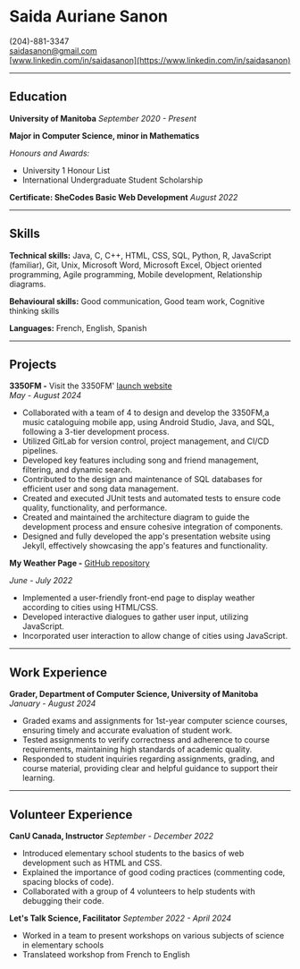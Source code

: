 # Saida Auriane Sanon
(204)-881-3347  
[saidasanon@gmail.com](mailto:saidasanon@gmail.com)  
[www.linkedin.com/in/saidasanon](https://www.linkedin.com/in/saidasanon)

---
## Education
**University of Manitoba** *September 2020 - Present*

**Major in Computer Science, minor in Mathematics**

*Honours and Awards:*
- University 1 Honour List
- International Undergraduate Student Scholarship

**Certificate: SheCodes Basic Web Development** *August 2022*

---
## Skills
**Technical skills:** Java, C, C++, HTML, CSS, SQL, Python, R, JavaScript (familiar), Git, Unix, Microsoft Word,
Microsoft Excel, Object oriented programming, Agile programming, Mobile development, Relationship diagrams.

**Behavioural skills:** Good communication, Good team work, Cognitive thinking skills

**Languages:** French, English, Spanish

---
## Projects
**3350FM -**  Visit the 3350FM' [launch website](https://vrivn3.github.io/3350FMWebsite/)    
*May - August 2024*
- Collaborated with a team of 4 to design and develop the 3350FM,a music cataloguing mobile app, using Android Studio, Java, and SQL, following a 3-tier development process.
- Utilized GitLab for version control, project management, and CI/CD pipelines.
- Developed key features including song and friend management, filtering, and dynamic search.
- Contributed to the design and maintenance of SQL databases for efficient user and song data management.
- Created and executed JUnit tests and automated tests to ensure code quality, functionality, and performance.
- Created and maintained the architecture diagram to guide the development process and ensure cohesive integration of components.
- Designed and fully developed the app's presentation website using Jekyll, effectively showcasing the app's features and functionality.

**My Weather Page -** [GitHub repository]([https://github.com/vrivn3/Weather-page]) 

*June - July 2022*
- Implemented a user-friendly front-end page to display weather according to cities using HTML/CSS.
- Developed interactive dialogues to gather user input, utilizing JavaScript.
- Incorporated user interaction to allow change of cities using JavaScript.

---
## Work Experience
**Grader, Department of Computer Science, University of Manitoba**  
*January - August 2024*
- Graded exams and assignments for 1st-year computer science courses, ensuring timely and accurate evaluation of student work.
- Tested assignments to verify correctness and adherence to course requirements, maintaining high standards of academic quality.
- Responded to student inquiries regarding assignments, grading, and course material, providing clear and helpful guidance to support their learning.

---
## Volunteer Experience
**CanU Canada, Instructor**
*September - December 2022*
- Introduced elementary school students to the basics of web development such as HTML and CSS.
- Explained the importance of good coding practices (commenting code, spacing blocks of code).
- Collaborated with a group of 4 volunteers to help students with debugging their code.

**Let's Talk Science, Facilitator** 
*September 2022 - April 2024*
- Worked in a team to present workshops on various subjects of science in elementary schools
- Translateed workshop from French to English
